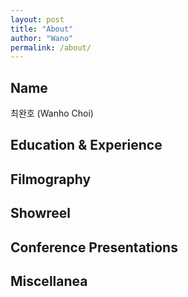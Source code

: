 ```yaml
---
layout: post
title: "About"
author: "Wano"
permalink: /about/
---
```


## Name
최완호 (Wanho Choi)

## Education & Experience


## Filmography


## Showreel


## Conference Presentations


## Miscellanea
